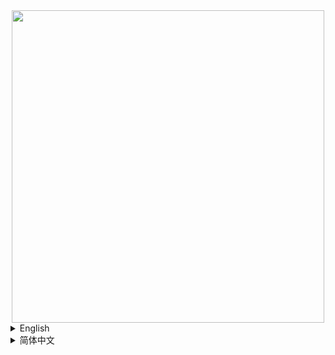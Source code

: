 <div align="center"> <img src="https://github.com/JieningYu/Cabricality/blob/packwiz/1.18.2/fabric/dev/assets/cabricality_banner.png?raw=true" width = 500> </div>

<details><summary>English</summary>
<p>

# Cabricality

[Create: Above and Beyond](https://github.com/simibubi/Above-and-Beyond) but for **Quilt 1.18.2** using **Create 0.5**.

Cabricality aims to port the CAB experience to Quilt, but not 1:1 clone it to Quilt so there're a lot of differences between them.

## Compare Between Original CAB Modpack

- [x] `Update` [Forge Create 0.3.2g → Fabric Create 0.5.0c](https://github.com/Creators-of-Create/Create)
- [x] `Update` [TConstruct](https://github.com/SlimeKnights/TinkersConstruct) [→ Fabric port by AlphaMode](https://github.com/Alpha-s-Stuff/TinkersConstruct)
- [x] `Change` [Thermal Series](https://github.com/cofh) [→ Industrial Revolution, ](https://github.com/GabrielOlvH/Industrial-Revolution)[Kibe](https://github.com/lucaargolo/kibe)
- [x] `Change` [Advanced Rocketry](https://github.com/Advanced-Rocketry/AdvancedRocketry) [→ Ad Astra!](https://modrinth.com/mod/ad-astra-fabric)
- [x] `Still` [Applied Energistics 2](https://github.com/AppliedEnergistics/Applied-Energistics-2)

## Features

### Main Thread

- [x] Andesite Machine
- [x] Copper Machine
- [x] Brass Machine
- [x] Zinc Machine
- [x] Invar Machine
- [x] Enderium Machine
- [x] Fluix Machine
- [x] `New` Obsidian Machine

### Special Functions

- [x] Chaotic Alchemy \*_Not fully polished_
- [x] Trading System
- [x] Mad Maths

### Endgame

- [x] Rocket Building and Launching
- [x] Space Exploration

### General

- [x] Quests

#### [Is there any problem? Check our Wiki!](https://github.com/DM-Earth/Cabricality/wiki)

</p>
</details>

<details><summary>简体中文</summary>
<p>

# 永无止境：重缝（CABF）

这是一个基于[机械动力：永无止境（CAB）](https://github.com/simibubi/Above-and-Beyond)的整合包，在**Quilt 1.18.2**运行，并使用**机械动力 0.5。**

我们旨在将 CAB 整合包的体验完整地移植到 Quilt 端。比起复制，我们更倾向于二次创作，所以 CABF 与原版 CAB 整合包有许多不同之处，希望你喜欢。

## CABF 与 CAB 的核心模组对照

- [x] `更新` [Forge 机械动力 0.3.2g → Fabric 机械动力 0.5.0c](https://github.com/Creators-of-Create/Create)
- [x] `更新` [匠魂 3](https://github.com/SlimeKnights/TinkersConstruct) [→ 匠魂 3（AlphaMode Fabric 移植）](https://github.com/Alpha-s-Stuff/TinkersConstruct)
- [x] `替换` [热力膨胀](https://github.com/cofh) [→ 工业革命、](https://github.com/GabrielOlvH/Industrial-Revolution)[Kibe](https://github.com/lucaargolo/kibe)
- [x] `替换` [高级火箭](https://github.com/Advanced-Rocketry/AdvancedRocketry) [→ Ad Astra!](https://modrinth.com/mod/ad-astra-fabric)
- [x] `不变` [应用能源 2](https://github.com/AppliedEnergistics/Applied-Energistics-2)

## CABF 已经实现的玩法

### 主线内容

- [x] 安山机器
- [x] 铜机器
- [x] 黄铜机器
- [x] 锌机器
- [x] 殷钢机器
- [x] 末影合金机器
- [x] 福鲁伊克斯机器
- [x] `新` 黑曜机器

### 特殊内容

- [x] 混沌炼金（待完善）
- [x] 交易系统
- [x] 数字运算系统

### 末期

- [x] 建造并发射火箭
- [x] 探索太空

### 常规

- [x] 任务系统

#### [遇到问题了吗？来看看我们的百科吧！](https://github.com/DM-Earth/Cabricality/wiki)

</p>
</details>
